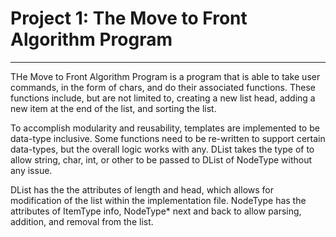 # Project 1: The Move to Front Algorithm Program
-------------------------------------------------------------------------------------------------------------------------------------------------------------------------
THe Move to Front Algorithm Program is a program that is able to take user commands, in the form of chars, and do their associated functions. These functions include, but are not limited to, creating a new list head, adding a new item at the end of the list, and sorting the list. 

To accomplish modularity and reusability, templates are implemented to be data-type inclusive. Some functions need to be re-written to support certain data-types, but the overall logic works with any. DList takes the type of <ItemType> to allow string, char, int, or other to be passed to DList of NodeType without any issue. 

DList has the the attributes of length and head, which allows for modification of the list within the implementation file. NodeType has the attributes of ItemType info, NodeType<ItemType>* next and back to allow parsing, addition, and removal from the list.
